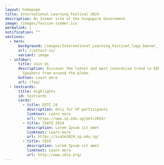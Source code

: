 ```yaml
---
layout: homepage
title: International Learning Festival 2024
description: An Isomer site of the Singapore Government
image: /images/favicon-isomer.ico
permalink: /
notification: ""
sections:
  - hero:
      background: /images/International_Learning_Festival_logo_banner__3_.png
      url: /contact-us/
      variant: image
  - infobar:
      title: Join Us
      description: Discover the latest and most innovative trend in EDUCATION. Expert
        Speakers from around the globe.
      button: Learn more
      url: /faq/
  - textcards:
      title: Highlights
      id: textcards
      cards:
        - title: EETC 24
          description: Only for SP participants
          linktext: Learn more
          url: https://www.sp.edu.sg/eetc2024/
        - title: ISATE 2024
          description: Lorem Ipsum sit amet
          linktext: Learn more
          url: https://isate2024.sp.edu.sg/
        - title: CDIO
          description: Lorem Ipsum sit amet
          linktext: Learn more
          url: http://www.cdio.org/
---
```

